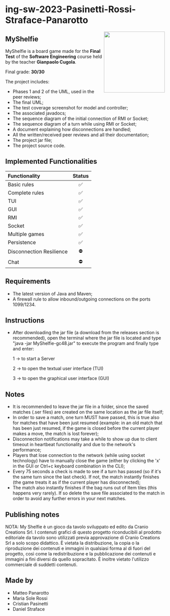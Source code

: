# ing-sw-2023-Pasinetti-Rossi-Straface-Panarotto

<img src="https://casualgamerevolution.b-cdn.net/sites/default/files/styles/content/public/field/image/351.png?itok=jmgzZxmE" width=192px height=192 px align="right" />

## MyShelfie
MyShelfie is a board game made for the **Final Test** of the **Software Engineering** course held by the teacher **Gianpaolo Cugola**.

Final grade: **30/30**


The project includes:
* Phases 1 and 2 of the UML, used in the peer reviews;
* The final UML;
* The test coverage screenshot for model and controller;
* The associated javadocs;
* The sequence diagram of the initial connection of RMI or Socket;
* The sequence diagram of a turn while using RMI or Socket;
* A document explaining how disconnections are handled;
* All the written/received peer reviews and all their documentation;
* The project jar file;
* The project source code.

## Implemented Functionalities
| Functionality            |                                                       Status                                                       |
|:-------------------------|:------------------------------------------------------------------------------------------------------------------:|
| Basic rules              |                                                         ✅                                                          |
| Complete rules           |                                                         ✅                                                          |
| TUI                      |                                                         ✅                                                          |
| GUI                      |                                                         ✅                                                          |
| RMI                      |                                                         ✅                                                          |
| Socket                   |                                                         ✅                                                          |
| Multiple games           |                                                         ✅                                                          |
| Persistence              |                                                         ✅                                                          |
| Disconnection Resilience |                                                         ⛔                                                          |
| Chat                     |                                                         ⛔                                                          |


<!--
[![RED](http://placehold.it/15/f03c15/f03c15)](#)
[![YELLOW](http://placehold.it/15/ffdd00/ffdd00)](#)
[![GREEN](http://placehold.it/15/44bb44/44bb44)](#)
-->

## Requirements
* The latest version of Java and Maven;
* A firewall rule to allow inbound/outgoing connections on the ports 1099/1234.


## Instructions
* After downloading the jar file (a download from the releases section is recommended), open the terminal where the jar file is located and type "java -jar MyShelfie-gc48.jar" to execute the program and finally type and enter:

    1 -> to start a Server 

    2 -> to open the textual user interface (TUI)
  
    3 -> to open the graphical user interface (GUI)

## Notes
* It is recommended to leave the jar file in a folder, since the saved matches (.ser files) are created on the same location as the jar file itself;
* In order to save a match, one turn MUST have passed, this is true also for matches that have been just resumed (example: in an old match that has been just resumed, if the game is closed before the current player makes a move, the match is lost forever); 
* Disconnection notifications may take a while to show up due to client timeout in heartbeat functionality and due to the network's performance;
* Players that lose connection to the network (while using socket technology) have to manually close the game (either by clicking the 'x' in the GUI or Ctrl+c keyboard combination in the CLI);
* Every 75 seconds a check is made to see if a turn has passed (so if it's the same turn since the last check). If not, the match instantly finishes (the game treats it as if the current player has disconnected);
* The match also instantly finishes if the bag runs out of Item tiles (this happens very rarely). If so delete the save file associated to the match in order to avoid any further errors in your next matches.


## Publishing notes
NOTA: My Shelfie è un gioco da tavolo sviluppato ed edito da Cranio Creations Srl. 
I contenuti grafici di questo progetto riconducibili al prodotto editoriale da tavolo sono utilizzati 
previa approvazione di Cranio Creations Srl a solo scopo didattico.
È vietata la distribuzione, la copia o la riproduzione dei contenuti e immagini in qualsiasi forma al di fuori del progetto,
così come la redistribuzione e la pubblicazione dei contenuti e immagini a fini diversi da quello sopracitato.
È inoltre vietato l'utilizzo commerciale di suddetti contenuti.


## Made by
* Matteo Panarotto
* Maria Sole Rossi
* Cristian Pasinetti
* Daniel Straface

